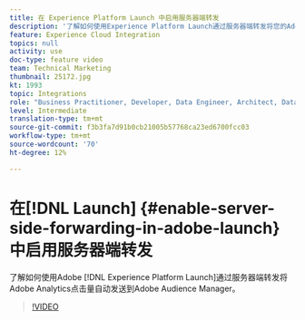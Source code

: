 ```yaml
---
title: 在 Experience Platform Launch 中启用服务器端转发
description: '了解如何使用Experience Platform Launch通过服务器端转发将您的Adobe Analytics点击量自动发送到Adobe Audience Manager。 '
feature: Experience Cloud Integration
topics: null
activity: use
doc-type: feature video
team: Technical Marketing
thumbnail: 25172.jpg
kt: 1993
topic: Integrations
role: "Business Practitioner, Developer, Data Engineer, Architect, Data Architect, Administrator, Leader"
level: Intermediate
translation-type: tm+mt
source-git-commit: f3b3fa7d91b0cb21005b57768ca23ed6700fcc03
workflow-type: tm+mt
source-wordcount: '70'
ht-degree: 12%

---
```



# 在[!DNL Launch] {#enable-server-side-forwarding-in-adobe-launch}中启用服务器端转发

了解如何使用Adobe [!DNL Experience Platform Launch]通过服务器端转发将Adobe Analytics点击量自动发送到Adobe Audience Manager。

>[!VIDEO](https://video.tv.adobe.com/v/25172?quality=12)
